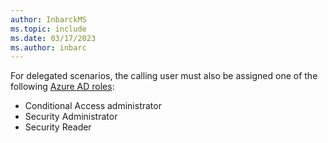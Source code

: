 ```yaml
---
author: InbarckMS
ms.topic: include
ms.date: 03/17/2023
ms.author: inbarc
---
```


For delegated scenarios, the calling user must also be assigned one of the following [Azure AD roles](/azure/active-directory/roles/permissions-reference?toc=%2Fgraph%2Ftoc.json):

- Conditional Access administrator
- Security Administrator
- Security Reader